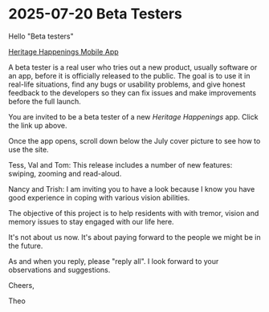 # 2025-07-20 Beta Testers

Hello "Beta testers"

[Heritage Happenings Mobile App]( https://heritage-happenings.github.io/momo )

A beta tester is a real user who tries out a new product, usually software or an app, before it is officially released to the public. The goal is to use it in real-life situations, find any bugs or usability problems, and give honest feedback to the developers so they can fix issues and make improvements before the full launch.

You are invited to be a beta tester of a new _Heritage Happenings_ app. Click the link up above.

Once the app opens, scroll down below the July cover picture to see how to use the site.

Tess, Val and Tom: This release includes a number of new features: swiping, zooming and read-aloud.

Nancy and Trish: I am inviting you to have a look because I know you have good experience in coping with various vision abilities.

The objective of this project is to help residents with with tremor, vision and memory issues to stay engaged with our life here.

It's not about us now. It's about paying forward to the people we might be in the future.

As and when you reply, please "reply all". I look forward to your observations and suggestions.

Cheers,

Theo
